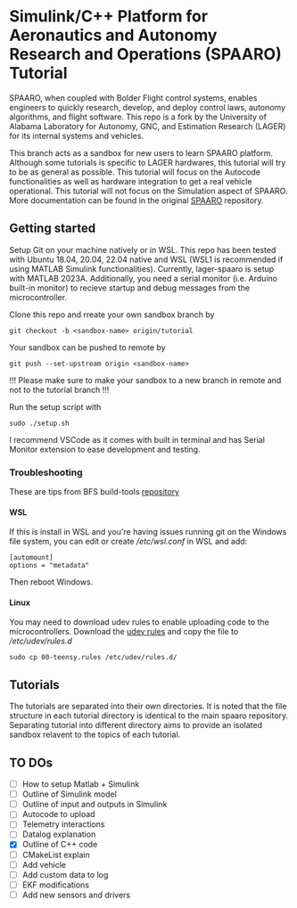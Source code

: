 # Simulink/C++ Platform for Aeronautics and Autonomy Research and Operations (SPAARO) Tutorial
SPAARO, when coupled with Bolder Flight control systems, enables engineers to quickly research, develop, and deploy control laws, autonomy algorithms, and flight software. This repo is a fork by the University of Alabama Laboratory for Autonomy, GNC, and Estimation Research (LAGER) for its internal systems and vehicles. 

This branch acts as a sandbox for new users to learn SPAARO platform. Although some tutorials is specific to LAGER hardwares, this tutorial will try to be as general as possible. This tutorial will focus on the Autocode functionalities as well as hardware integration to get a real vehicle operational. This tutorial will not focus on the Simulation aspect of SPAARO. More documentation can be found in the original [SPAARO](https://github.com/bolderflight/spaaro) repository.

## Getting started
Setup Git on your machine natively or in WSL. This repo has been tested with Ubuntu 18.04, 20.04, 22.04 native and WSL (WSL1 is recommended if using MATLAB Simulink functionalities). Currently, lager-spaaro is setup with MATLAB 2023A. Additionally, you need a serial monitor (i.e. Arduino built-in monitor) to recieve startup and debug messages from the microcontroller.

Clone this repo and rreate your own sandbox branch by 

```git checkout -b <sandbox-name> origin/tutorial```

Your sandbox can be pushed to remote by

```git push --set-upstream origin <sandbox-name>```

!!! Please make sure to make your sandbox to a new branch in remote and not to the tutorial branch !!!

Run the setup script with

```sudo ./setup.sh```

I recommend VSCode as it comes with built in terminal and has Serial Monitor extension to ease development and testing. 

### Troubleshooting
These are tips from BFS build-tools [repository](https://github.com/bolderflight/build-tools)
#### WSL
If this is install in WSL and you're having issues running git on the Windows file system, you can edit or create */etc/wsl.conf* in WSL and add:

```
[automount]
options = "metadata" 
```

Then reboot Windows. 

#### Linux
You may need to download udev rules to enable uploading code to the microcontrollers. Download the [udev rules](https://www.pjrc.com/teensy/00-teensy.rules) and copy the file to */etc/udev/rules.d* 

```
sudo cp 00-teensy.rules /etc/udev/rules.d/
```

## Tutorials 
The tutorials are separated into their own directories. It is noted that the file structure in each tutorial directory is identical to the main spaaro repository. Separating tutorial into different directory aims to provide an isolated sandbox relavent to the topics of each tutorial. 

## TO DOs
- [ ] How to setup Matlab + Simulink
- [ ] Outline of Simulink model
- [ ] Outline of input and outputs in Simulink
- [ ] Autocode to upload
- [ ] Telemetry interactions
- [ ] Datalog explanation
- [x] Outline of C++ code
- [ ] CMakeList explain
- [ ] Add vehicle
- [ ] Add custom data to log
- [ ] EKF modifications
- [ ] Add new sensors and drivers
